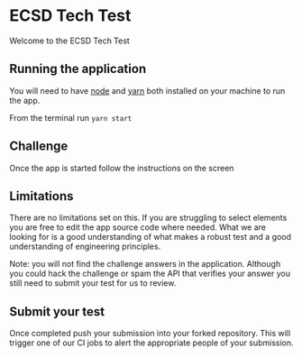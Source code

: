 # ECSD Tech Test
Welcome to the ECSD Tech Test 


## Running the application
You will need to have [node] and [yarn] both installed on your machine to run the app.

From the terminal run `yarn start`

## Challenge 
Once the app is started follow the instructions on the screen

## Limitations
There are no limitations set on this. If you are struggling to select elements you are free to edit the app source code where needed.
What we are looking for is a good understanding of what makes a robust test and a good understanding of engineering principles.

Note: you will not find the challenge answers in the application. Although you could hack the challenge or spam the API that verifies your answer you still need to submit your test for us to review. 

## Submit your test
Once completed push your submission into your forked repository. This will trigger one of our CI jobs to alert the appropriate people of your submission.


[node]: https://nodejs.org/en/
[yarn]: https://yarnpkg.com/en/